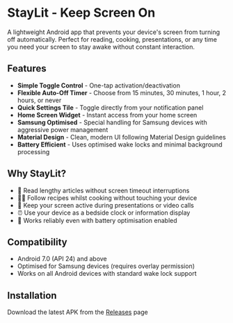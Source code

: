 # StayLit - Keep Screen On

A lightweight Android app that prevents your device's screen from turning off automatically. Perfect for reading, cooking, presentations, or any time you need your screen to stay awake without constant interaction.

## Features

- **Simple Toggle Control** - One-tap activation/deactivation
- **Flexible Auto-Off Timer** - Choose from 15 minutes, 30 minutes, 1 hour, 2 hours, or never
- **Quick Settings Tile** - Toggle directly from your notification panel
- **Home Screen Widget** - Instant access from your home screen
- **Samsung Optimised** - Special handling for Samsung devices with aggressive power management
- **Material Design** - Clean, modern UI following Material Design guidelines
- **Battery Efficient** - Uses optimised wake locks and minimal background processing

## Why StayLit?

- 📖 Read lengthy articles without screen timeout interruptions
- 👨‍🍳 Follow recipes whilst cooking without touching your device
- 🎯 Keep your screen active during presentations or video calls
- ⏰ Use your device as a bedside clock or information display
- 🔋 Works reliably even with battery optimisation enabled

## Compatibility

- Android 7.0 (API 24) and above
- Optimised for Samsung devices (requires overlay permission)
- Works on all Android devices with standard wake lock support

## Installation

Download the latest APK from the [Releases](link-to-releases) page
